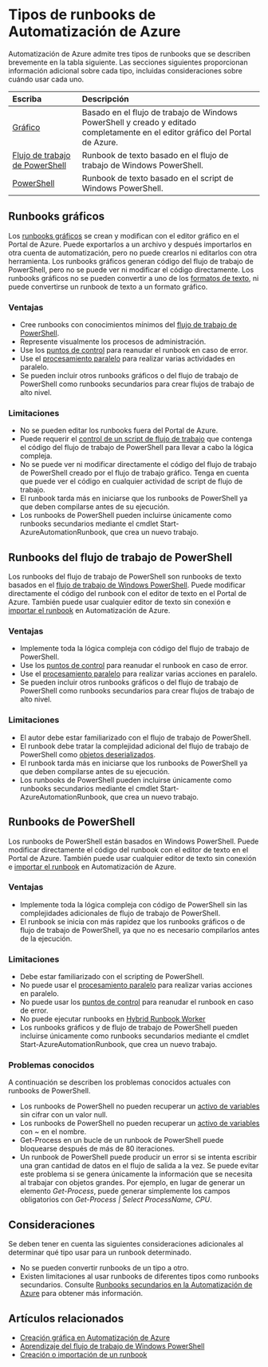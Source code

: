 <properties 
   pageTitle="Tipos de runbooks de Automatización de Azure"
   description="Describe los distintos tipos de runbooks que puede usar en la Automatización de Azure y las consideraciones que debe tener en cuenta al determinar qué tipo usar."
   services="automation"
   documentationCenter=""
   authors="bwren"
   manager="stevenka"
   editor="tysonn" />
<tags 
   ms.service="automation"
   ms.devlang="na"
   ms.topic="article"
   ms.tgt_pltfrm="na"
   ms.workload="infrastructure-services"
   ms.date="09/24/2015"
   ms.author="bwren" />

# Tipos de runbooks de Automatización de Azure

Automatización de Azure admite tres tipos de runbooks que se describen brevemente en la tabla siguiente. Las secciones siguientes proporcionan información adicional sobre cada tipo, incluidas consideraciones sobre cuándo usar cada uno.


| Escriba | Descripción |
|:---|:---|
| [Gráfico](#graphical-runbooks) | Basado en el flujo de trabajo de Windows PowerShell y creado y editado completamente en el editor gráfico del Portal de Azure. | 
| [Flujo de trabajo de PowerShell](#powershell-workflow-runbooks) | Runbook de texto basado en el flujo de trabajo de Windows PowerShell. |
| [PowerShell](#powershell-runbooks) | Runbook de texto basado en el script de Windows PowerShell. |

## Runbooks gráficos

Los [runbooks gráficos](automation-runbook-types.md#graphical-runbooks) se crean y modifican con el editor gráfico en el Portal de Azure. Puede exportarlos a un archivo y después importarlos en otra cuenta de automatización, pero no puede crearlos ni editarlos con otra herramienta. Los runbooks gráficos generan código del flujo de trabajo de PowerShell, pero no se puede ver ni modificar el código directamente. Los runbooks gráficos no se pueden convertir a uno de los [formatos de texto](automation-runbook-types.md), ni puede convertirse un runbook de texto a un formato gráfico.

### Ventajas

- Cree runbooks con conocimientos mínimos del [flujo de trabajo de PowerShell](automation-powershell-workflow.md).
- Represente visualmente los procesos de administración.
- Use los [puntos de control](automation-powershell-workflow.md#checkpoints) para reanudar el runbook en caso de error.
- Use el [procesamiento paralelo](automation-powershell-workflow.md#parallel-processing) para realizar varias actividades en paralelo.
- Se pueden incluir otros runbooks gráficos o del flujo de trabajo de PowerShell como runbooks secundarios para crear flujos de trabajo de alto nivel.


### Limitaciones

- No se pueden editar los runbooks fuera del Portal de Azure.
- Puede requerir el [control de un script de flujo de trabajo](automation-powershell-workflow.md#activities) que contenga el código del flujo de trabajo de PowerShell para llevar a cabo la lógica compleja.
- No se puede ver ni modificar directamente el código del flujo de trabajo de PowerShell creado por el flujo de trabajo gráfico. Tenga en cuenta que puede ver el código en cualquier actividad de script de flujo de trabajo.
- El runbook tarda más en iniciarse que los runbooks de PowerShell ya que deben compilarse antes de su ejecución.
- Los runbooks de PowerShell pueden incluirse únicamente como runbooks secundarios mediante el cmdlet Start-AzureAutomationRunbook, que crea un nuevo trabajo.


## Runbooks del flujo de trabajo de PowerShell

Los runbooks del flujo de trabajo de PowerShell son runbooks de texto basados en el [flujo de trabajo de Windows PowerShell](automation-powershell-workflow.md). Puede modificar directamente el código del runbook con el editor de texto en el Portal de Azure. También puede usar cualquier editor de texto sin conexión e [importar el runbook](http://msdn.microsoft.com/library/azure/dn643637.aspx) en Automatización de Azure.

### Ventajas

- Implemente toda la lógica compleja con código del flujo de trabajo de PowerShell.
- Use los [puntos de control](automation-powershell-workflow.md#checkpoints) para reanudar el runbook en caso de error.
- Use el [procesamiento paralelo](automation-powershell-workflow.md#parallel-processing) para realizar varias acciones en paralelo.
- Se pueden incluir otros runbooks gráficos o del flujo de trabajo de PowerShell como runbooks secundarios para crear flujos de trabajo de alto nivel.


### Limitaciones

- El autor debe estar familiarizado con el flujo de trabajo de PowerShell.
- El runbook debe tratar la complejidad adicional del flujo de trabajo de PowerShell como [objetos deserializados](automation-powershell-workflow.md#code-changes).
- El runbook tarda más en iniciarse que los runbooks de PowerShell ya que deben compilarse antes de su ejecución.
- Los runbooks de PowerShell pueden incluirse únicamente como runbooks secundarios mediante el cmdlet Start-AzureAutomationRunbook, que crea un nuevo trabajo.


## Runbooks de PowerShell

Los runbooks de PowerShell están basados en Windows PowerShell. Puede modificar directamente el código del runbook con el editor de texto en el Portal de Azure. También puede usar cualquier editor de texto sin conexión e [importar el runbook](http://msdn.microsoft.com/library/azure/dn643637.aspx) en Automatización de Azure.

### Ventajas

- Implemente toda la lógica compleja con código de PowerShell sin las complejidades adicionales de flujo de trabajo de PowerShell. 
- El runbook se inicia con más rapidez que los runbooks gráficos o de flujo de trabajo de PowerShell, ya que no es necesario compilarlos antes de la ejecución.

### Limitaciones

- Debe estar familiarizado con el scripting de PowerShell.
- No puede usar el [procesamiento paralelo](automation-powershell-workflow.md#parallel-processing) para realizar varias acciones en paralelo.
- No puede usar los [puntos de control](automation-powershell-workflow.md#checkpoints) para reanudar el runbook en caso de error.
- No puede ejecutar runbooks en [Hybrid Runbook Worker](automation-hybrid-runbook-worker.md)
- Los runbooks gráficos y de flujo de trabajo de PowerShell pueden incluirse únicamente como runbooks secundarios mediante el cmdlet Start-AzureAutomationRunbook, que crea un nuevo trabajo.

### Problemas conocidos
A continuación se describen los problemas conocidos actuales con runbooks de PowerShell.

- Los runbooks de PowerShell no pueden recuperar un [activo de variables](automation-variables.md) sin cifrar con un valor null.
- Los runbooks de PowerShell no pueden recuperar un [activo de variables](automation-variables.md) con *~* en el nombre.
- Get-Process en un bucle de un runbook de PowerShell puede bloquearse después de más de 80 iteraciones. 
- Un runbook de PowerShell puede producir un error si se intenta escribir una gran cantidad de datos en el flujo de salida a la vez. Se puede evitar este problema si se genera únicamente la información que se necesita al trabajar con objetos grandes. Por ejemplo, en lugar de generar un elemento *Get-Process*, puede generar simplemente los campos obligatorios con *Get-Process | Select ProcessName, CPU*.

## Consideraciones

Se deben tener en cuenta las siguientes consideraciones adicionales al determinar qué tipo usar para un runbook determinado.

- No se pueden convertir runbooks de un tipo a otro.
- Existen limitaciones al usar runbooks de diferentes tipos como runbooks secundarios. Consulte [Runbooks secundarios en la Automatización de Azure](automation-child-runbooks.md) para obtener más información.



  
## Artículos relacionados

- [Creación gráfica en Automatización de Azure](automation-graphical-authoring-intro.md)
- [Aprendizaje del flujo de trabajo de Windows PowerShell](automation-powershell-workflow.md)
- [Creación o importación de un runbook](http://msdn.microsoft.com/library/azure/dn643637.aspx)

<!---HONumber=Oct15_HO1-->